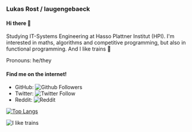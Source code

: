 ### Lukas Rost / laugengebaeck
#### Hi there 👋
Studying IT-Systems Engineering at Hasso Plattner Institut (HPI). I'm interested in maths, algorithms and competitive programming, but also in functional programming. And I like trains :train2:

Pronouns: he/they

#### Find me on the internet!
* GitHub: ![Github Followers](https://img.shields.io/github/followers/laugengebaeck?style=social)
* Twitter: ![Twitter Follow](https://img.shields.io/twitter/follow/_laugengebaeck?style=social)
* Reddit: ![Reddit](https://img.shields.io/reddit/user-karma/combined/laugengebaeck42?style=social)

[![Top Langs](https://github-readme-stats.vercel.app/api/top-langs/?username=laugengebaeck&layout=compact)](https://github.com/anuraghazra/github-readme-stats)

![I like trains](https://media1.tenor.com/images/84506fe5994759bbe499d124efb21e95/tenor.gif?itemid=4905803)

<!--
**laugengebaeck/laugengebaeck** is a ✨ _special_ ✨ repository because its `README.md` (this file) appears on your GitHub profile.

Here are some ideas to get you started:

- 🔭 I’m currently working on ...
- 🌱 I’m currently learning ...
- 👯 I’m looking to collaborate on ...
- 🤔 I’m looking for help with ...
- 💬 Ask me about ...
- 📫 How to reach me: ...
- 😄 Pronouns: ...
- ⚡ Fun fact: ...
-->
